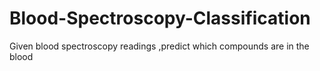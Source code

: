 # Blood-Spectroscopy-Classification
 Given blood spectroscopy readings ,predict which compounds are in the blood
